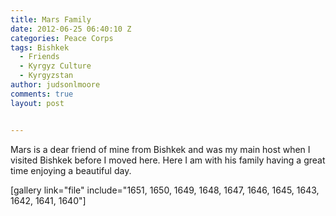 ```yaml
---
title: Mars Family
date: 2012-06-25 06:40:10 Z
categories: Peace Corps
tags: Bishkek
  - Friends
  - Kyrgyz Culture
  - Kyrgyzstan
author: judsonlmoore
comments: true
layout: post


---
```


Mars is a dear friend of mine from Bishkek and was my main host when I visited Bishkek before I moved here. Here I am with his family having a great time enjoying a beautiful day.

[gallery link="file" include="1651, 1650, 1649, 1648, 1647, 1646, 1645, 1643, 1642, 1641, 1640"]
